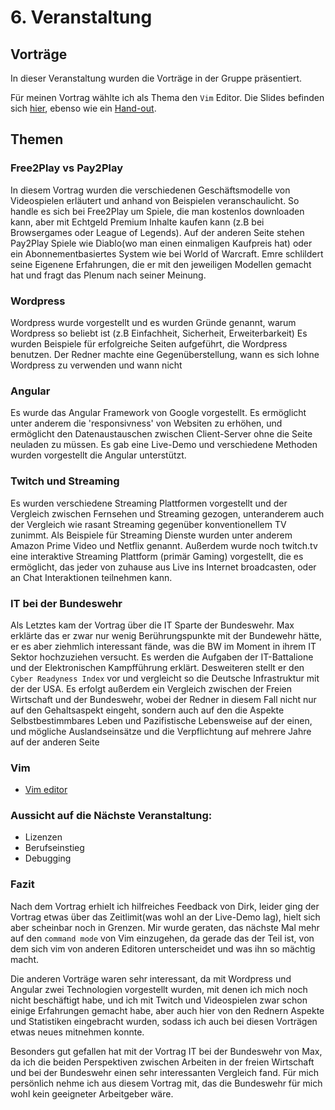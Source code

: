 # 6. Veranstaltung

## Vorträge

In dieser Veranstaltung wurden die Vorträge in der Gruppe präsentiert.

Für meinen Vortrag wählte ich als Thema den `Vim` Editor.
Die Slides befinden sich [hier](https://github.com/fafuuu/social_coding/blob/master/Vortrag/Social%20Coding.pdf), ebenso wie ein [Hand-out](https://github.com/fafuuu/social_coding/blob/master/Vortrag/handout.md).

## Themen

### Free2Play vs Pay2Play
In diesem Vortrag wurden die verschiedenen Geschäftsmodelle von Videospielen erläutert und anhand von Beispielen veranschaulicht.
So handle es sich bei Free2Play um Spiele, die man kostenlos downloaden kann, aber mit Echtgeld Premium Inhalte kaufen kann (z.B bei Browsergames oder League of Legends). Auf der anderen Seite stehen Pay2Play Spiele wie Diablo(wo man einen einmaligen Kaufpreis hat) oder ein Abonnementbasiertes System wie bei World of Warcraft.
Emre schlildert seine Eigenene Erfahrungen, die er mit den jeweiligen Modellen gemacht hat und fragt das Plenum nach seiner Meinung.

### Wordpress
Wordpress wurde vorgestellt und es wurden Gründe genannt, warum Wordpress so beliebt ist (z.B Einfachheit, Sicherheit, Erweiterbarkeit)
Es wurden Beispiele für erfolgreiche Seiten aufgeführt, die Wordpress benutzen.
Der Redner machte eine Gegenüberstellung, wann es sich lohne Wordpress zu verwenden und wann nicht

### Angular
Es wurde das Angular Framework von Google vorgestellt. Es ermöglicht unter anderem die 'responsivness' von Websiten zu erhöhen, und ermöglicht den Datenaustauschen zwischen Client-Server ohne die Seite neuladen zu müssen.
Es gab eine Live-Demo und verschiedene Methoden wurden vorgestellt die Angular unterstützt.


### Twitch und Streaming
Es wurden verschiedene Streaming Plattformen vorgestellt und der Vergleich zwischen Fernsehen und Streaming gezogen, unteranderem auch der Vergleich wie rasant Streaming gegenüber konventionellem TV zunimmt.
Als Beispiele für Streaming Dienste wurden unter anderem Amazon Prime Video und Netflix genannt. Außerdem wurde noch twitch.tv eine interaktive Streaming Plattform (primär Gaming) vorgestellt, die es ermöglicht, das jeder von zuhause aus Live ins Internet broadcasten, oder an Chat Interaktionen teilnehmen kann.

### IT bei der Bundeswehr
Als Letztes kam der Vortrag über die IT Sparte der Bundeswehr. Max erklärte das er zwar nur wenig Berührungspunkte mit der Bundewehr hätte, er es aber ziehmlich interessant fände, was die BW im Moment in ihrem IT Sektor hochzuziehen versucht. Es werden die Aufgaben der IT-Battalione und der Elektronischen Kampfführung erklärt.
Desweiteren stellt er den `Cyber Readyness Index` vor und vergleicht so die Deutsche Infrastruktur mit der der USA.
Es erfolgt außerdem ein Vergleich zwischen der Freien Wirtschaft und der Bundeswehr, wobei der Redner in diesem Fall nicht nur auf den Gehaltsaspekt eingeht, sondern auch auf den die Aspekte Selbstbestimmbares Leben und Pazifistische Lebensweise auf der einen, und mögliche Auslandseinsätze und die Verpflichtung auf mehrere Jahre auf der anderen Seite

### Vim
* [Vim editor](https://github.com/fafuuu/social_coding/blob/master/Vortrag/)

### Aussicht auf die Nächste Veranstaltung:

* Lizenzen
* Berufseinstieg
* Debugging


### Fazit

Nach dem Vortrag erhielt ich hilfreiches Feedback von Dirk, leider ging der Vortrag etwas über das Zeitlimit(was wohl an der Live-Demo lag), hielt sich aber scheinbar noch in Grenzen. Mir wurde geraten, das nächste Mal mehr auf den `command mode` von Vim einzugehen, da gerade das der Teil ist, von dem sich vim von anderen Editoren unterscheidet und was ihn so mächtig macht.

Die anderen Vorträge waren sehr interessant, da mit Wordpress und Angular zwei Technologien vorgestellt wurden, mit denen ich mich noch nicht beschäftigt habe, und ich mit Twitch und Videospielen zwar schon einige Erfahrungen gemacht habe, aber auch hier von den Rednern Aspekte und Statistiken eingebracht wurden, sodass ich auch bei diesen Vorträgen etwas neues mitnehmen konnte.

Besonders gut gefallen hat mit der Vortrag IT bei der Bundeswehr von Max, da ich die beiden Perspektiven zwischen Arbeiten in der freien Wirtschaft und bei der Bundeswehr einen sehr interessanten Vergleich fand. Für mich persönlich nehme ich aus diesem Vortrag mit, das die Bundeswehr für mich wohl kein geeigneter Arbeitgeber wäre.
